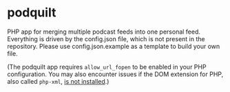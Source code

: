 # podquilt
PHP app for merging multiple podcast feeds into one personal feed. Everything is driven by the config.json file, which is not present in the repository. Please use config.json.example as a template to build your own file.

(The podquilt app requires `allow_url_fopen` to be enabled in your PHP configuration. You may also encounter issues if the DOM extension for PHP, also called `php-xml`, [is not installed](http://stackoverflow.com/questions/14395239/class-domdocument-not-found).)

